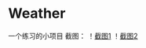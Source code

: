 # Weather
一个练习的小项目
截图：
！[截图1](https://github.com/1040322934/Weather/blob/master/picture/Screenshot1.png)
！[截图2](https://github.com/1040322934/Weather/blob/master/picture/Screenshot2.png)
